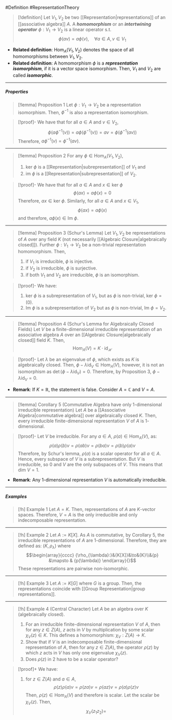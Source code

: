 #Definition #RepresentationTheory 
> [!definition]
> Let $V_{1},V_{2}$ be two [[Representation|representations]] of an [[associative algebra]] $A$. A ***homomorphism*** or an ***intertwining operator*** $\phi:V_{1}\to V_{2}$ is a linear operator s.t. $$\phi(av)=a\phi(v),\quad\forall a\in A,v\in V_{1}$$
- **Related definition**: $\text{Hom}_{A}(V_{1},V_{2})$ denotes the space of all homomorphisms between $V_{1},V_{2}$.
- **Related definition**: A homomorphism $\phi$ is a ***representation isomorphism***, if it is a vector space isomorphism. Then, $V_{1}$ and $V_{2}$ are called ***isomorphic***.
---
##### Properties
> [!lemma] Proposition 1
> Let $\phi:V_{1}\to V_{2}$ be a representation isomorphism. Then, $\phi ^{-1}$ is also a  representation isomorphism.

> [!proof]-
> We have that for all $a\in A$ and $v\in V_{2}$, $$\phi (a\phi ^{-1}(v))=a\phi(\phi ^{-1}(v))=av=\phi(\phi ^{-1}(av))$$Therefore, $a\phi ^{-1}(v)=\phi ^{-1}(av)$.
---
> [!lemma] Proposition 2
> For any $\phi\in \text{Hom}_{A}(V_{1},V_{2})$, 
> 1. $\text{ker }\phi$ is a [[Representation|subrepresentation]] of $V_{1}$ and
> 2. $\text{im }\phi$ is a [[Representation|subrepresentation]] of $V_{2}$.

> [!proof]-
> We have that for all $a\in A$ and $x\in \text{ker }\phi$ $$\phi(ax)=a\phi(x)=0$$Therefore, $ax\in\text{ker }\phi$. Similarly, for all $a\in A$ and $x\in V_{1}$, $$\phi(ax)=a\phi(x)$$and therefore, $a\phi(x)\in \text{Im }\phi$. 
---
> [!lemma] Proposition 3 (Schur's Lemma)
> Let $V_{1},V_{2}$ be representations of $A$ over any field $K$ (not necessarily [[Algebraic Closure|algebraically closed]]). Further $\phi:V_{1}\to V_{2}$ be a non-trivial representation homomorphism. Then, 
> 1. if $V_{1}$ is irreducible, $\phi$ is injective.
> 2. if $V_{2}$ is irreducible, $\phi$ is surjective.
> 3. if both $V_{1}$ and $V_{2}$ are irreducible, $\phi$ is an isomorphism.

> [!proof]-
> We have: 
> 1. $\text{ker }\phi$ is a subrepresentation of $V_{1}$, but as $\phi$ is non-trivial, $\text{ker }\phi=(0)$.
> 2. $\text{Im }\phi$ is a subrepresentation of $V_{2}$ but as $\phi$ is non-trivial, $\text{Im }\phi=V_{2}$.
---
> [!lemma] Proposition 4 (Schur's Lemma for Algebraically Closed Fields)
> Let $V$ be a finite-dimensional irreducible representation of an associative algebra $A$ over an [[Algebraic Closure|algebraically closed]] field $K$. Then, $$\text{Hom}_{A}(V)=K\cdot \text{id}_{\mathcal{H}}$$ 

> [!proof]-
> Let $\lambda$ be an eigenvalue of $\phi$, which exists as $K$ is algebraically closed. Then, $\phi-\lambda \text{id}_{V}\in \text{Hom}_{A}(V)$, however, it is not an isomorphism as $\det(\phi-\lambda \text{id}_{V}) =0$. Therefore, by Proposition 3, $\phi-\lambda \text{id}_{V}=0$.
- **Remark**: If $K=\mathbb{R}$, the statement is false. Consider $A=\mathbb{C}$ and $V=A$.
---
> [!lemma] Corollary 5 (Commutative Algebra have only 1-dimensional irreducible representation)
> Let $A$ be a [[Associative Algebra|commutative algebra]] over algebraically closed $K$. Then, every irreducible finite-dimensional representation $V$ of $A$ is $1$-dimensional.

> [!proof]-
> Let $V$ be irreducible. For any $a\in A$, $\rho(a)\in \text{Hom}_{A}(V)$, as: $$\rho(a)\rho(b)v=\rho(ab)v=\rho(ba)v=\rho(b)\rho(a)v$$Therefore, by Schur's lemma, $\rho(a)$ is a scalar operator for all $a\in A$. Hence, every subspace of $V$ is a subrepresentation. But $V$ is irreducible, so 0 and $V$ are the only subspaces of $V$. This means that $\text{dim }V=1$.

- **Remark**: Any $1$-dimensional representation $V$ is automatically irreducible.
---
##### Examples
> [!h] Example 1
> Let $A=K$. Then, representations of $A$ are $K$-vector spaces. Therefore, $V=A$ is the only irreducible and only indecomposable representation.
---
> [!h] Example 2
> Let $A:=K[X]$. As $A$ is commutative, by Corollary 5, the irreducible representations of $A$ are $1$-dimensional. Therefore, they are defined as: $(K,\rho_{\lambda})$ where $$\begin{array}{cccc} {\rho_{\lambda}:}&{K[X]}&\to&{K}\\&{p} &\mapsto & {p(\lambda)} \end{array}{}$$These representations are pairwise non-isomorphic.
---
> [!h] Example 3
> Let $A:=K[G]$ where $G$ is a group. Then, the representations coincide with [[Group Representation|group representations]].
---
> [!h] Example 4 (Central Character)
> Let $A$ be an algebra over $K$ (algebraically closed). 
> 1. For an irreducible finite-dimensional representation $V$ of $A$, then for any $z\in Z(A)$, $z$ acts  in $V$ by multiplication by some scalar $\chi_{V}(z)\in K$. This defines a homomorphism: $\chi_{V}:Z(A)\to K$.
> 2. Show that if $V$ is an indecomposable finite-dimensional representation of $A$, then for any $z\in Z(A)$, the operator $\rho(z)$ by which $z$ acts in $V$ has only one eigenvalue $\chi_{V}(z)$.
> 3. Does $\rho(z)$ in 2 have to be a scalar operator?

> [!proof]+
> We have:
> 1. for $z\in Z(A)$ and $a\in A$, $$\rho(z)\rho(a)v=\rho(za)v=\rho(az)v=\rho(a)\rho(z)v$$Then, $\rho(z)\in \text{Hom}_{A}(V)$ and therefore is scalar. Let the scalar be $\chi_{V}(z)$. Then, $$\chi_{V}(z_{1}z_{2})=$$